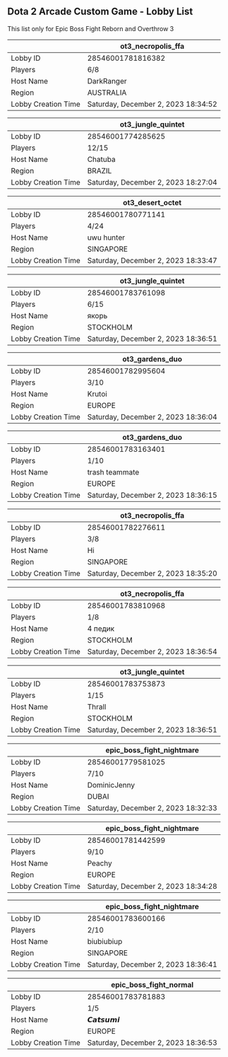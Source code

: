 ## Dota 2 Arcade Custom Game - Lobby List

This list only for Epic Boss Fight Reborn and Overthrow 3

|  | ot3_necropolis_ffa |
| ------ | ------ |
| Lobby ID | 28546001781816382 |
| Players | 6/8 |
| Host Name | DarkRanger |
| Region | AUSTRALIA |
| Lobby Creation Time | Saturday, December 2, 2023 18:34:52 |


|  | ot3_jungle_quintet |
| ------ | ------ |
| Lobby ID | 28546001774285625 |
| Players | 12/15 |
| Host Name | Chatuba |
| Region | BRAZIL |
| Lobby Creation Time | Saturday, December 2, 2023 18:27:04 |


|  | ot3_desert_octet |
| ------ | ------ |
| Lobby ID | 28546001780771141 |
| Players | 4/24 |
| Host Name | uwu hunter |
| Region | SINGAPORE |
| Lobby Creation Time | Saturday, December 2, 2023 18:33:47 |


|  | ot3_jungle_quintet |
| ------ | ------ |
| Lobby ID | 28546001783761098 |
| Players | 6/15 |
| Host Name | якорь |
| Region | STOCKHOLM |
| Lobby Creation Time | Saturday, December 2, 2023 18:36:51 |


|  | ot3_gardens_duo |
| ------ | ------ |
| Lobby ID | 28546001782995604 |
| Players | 3/10 |
| Host Name | Krutoi |
| Region | EUROPE |
| Lobby Creation Time | Saturday, December 2, 2023 18:36:04 |


|  | ot3_gardens_duo |
| ------ | ------ |
| Lobby ID | 28546001783163401 |
| Players | 1/10 |
| Host Name | trash teammate |
| Region | EUROPE |
| Lobby Creation Time | Saturday, December 2, 2023 18:36:15 |


|  | ot3_necropolis_ffa |
| ------ | ------ |
| Lobby ID | 28546001782276611 |
| Players | 3/8 |
| Host Name | Hi |
| Region | SINGAPORE |
| Lobby Creation Time | Saturday, December 2, 2023 18:35:20 |


|  | ot3_necropolis_ffa |
| ------ | ------ |
| Lobby ID | 28546001783810968 |
| Players | 1/8 |
| Host Name | 4 педик |
| Region | STOCKHOLM |
| Lobby Creation Time | Saturday, December 2, 2023 18:36:54 |


|  | ot3_jungle_quintet |
| ------ | ------ |
| Lobby ID | 28546001783753873 |
| Players | 1/15 |
| Host Name | Thrall |
| Region | STOCKHOLM |
| Lobby Creation Time | Saturday, December 2, 2023 18:36:51 |


|  | epic_boss_fight_nightmare |
| ------ | ------ |
| Lobby ID | 28546001779581025 |
| Players | 7/10 |
| Host Name | DominicJenny |
| Region | DUBAI |
| Lobby Creation Time | Saturday, December 2, 2023 18:32:33 |


|  | epic_boss_fight_nightmare |
| ------ | ------ |
| Lobby ID | 28546001781442599 |
| Players | 9/10 |
| Host Name | Peachy |
| Region | EUROPE |
| Lobby Creation Time | Saturday, December 2, 2023 18:34:28 |


|  | epic_boss_fight_nightmare |
| ------ | ------ |
| Lobby ID | 28546001783600166 |
| Players | 2/10 |
| Host Name | biubiubiup |
| Region | SINGAPORE |
| Lobby Creation Time | Saturday, December 2, 2023 18:36:41 |


|  | epic_boss_fight_normal |
| ------ | ------ |
| Lobby ID | 28546001783781883 |
| Players | 1/5 |
| Host Name | 𝘾𝙖𝙩𝙨𝙪𝙢𝙞 |
| Region | EUROPE |
| Lobby Creation Time | Saturday, December 2, 2023 18:36:53 |


